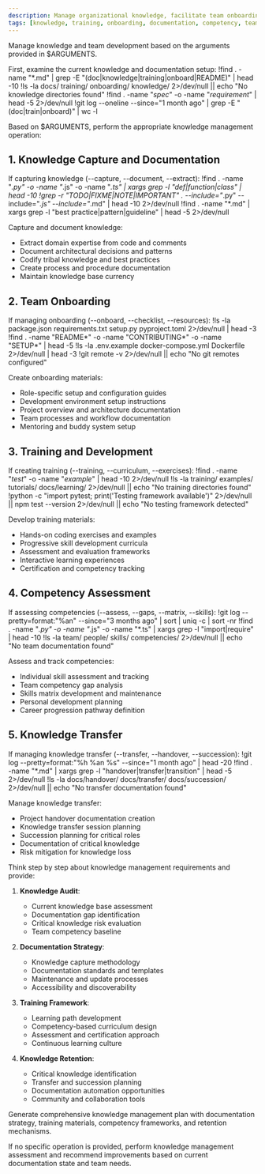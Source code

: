 ```yaml
---
description: Manage organizational knowledge, facilitate team onboarding, and create training materials with SpecDriven AI methodology
tags: [knowledge, training, onboarding, documentation, competency, team-management]
---
```


Manage knowledge and team development based on the arguments provided in $ARGUMENTS.

First, examine the current knowledge and documentation setup:
!find . -name "*.md" | grep -E "(doc|knowledge|training|onboard|README)" | head -10
!ls -la docs/ training/ onboarding/ knowledge/ 2>/dev/null || echo "No knowledge directories found"
!find . -name "*spec*" -o -name "*requirement*" | head -5 2>/dev/null
!git log --oneline --since="1 month ago" | grep -E "(doc|train|onboard)" | wc -l

Based on $ARGUMENTS, perform the appropriate knowledge management operation:

## 1. Knowledge Capture and Documentation

If capturing knowledge (--capture, --document, --extract):
!find . -name "*.py" -o -name "*.js" -o -name "*.ts" | xargs grep -l "def\|function\|class" | head -10
!grep -r "TODO\|FIXME\|NOTE\|IMPORTANT" . --include="*.py" --include="*.js" --include="*.md" | head -10 2>/dev/null
!find . -name "*.md" | xargs grep -l "best practice\|pattern\|guideline" | head -5 2>/dev/null

Capture and document knowledge:
- Extract domain expertise from code and comments
- Document architectural decisions and patterns
- Codify tribal knowledge and best practices
- Create process and procedure documentation
- Maintain knowledge base currency

## 2. Team Onboarding

If managing onboarding (--onboard, --checklist, --resources):
!ls -la package.json requirements.txt setup.py pyproject.toml 2>/dev/null | head -3
!find . -name "README*" -o -name "CONTRIBUTING*" -o -name "SETUP*" | head -5
!ls -la .env.example docker-compose.yml Dockerfile 2>/dev/null | head -3
!git remote -v 2>/dev/null || echo "No git remotes configured"

Create onboarding materials:
- Role-specific setup and configuration guides
- Development environment setup instructions
- Project overview and architecture documentation
- Team processes and workflow documentation
- Mentoring and buddy system setup

## 3. Training and Development

If creating training (--training, --curriculum, --exercises):
!find . -name "*test*" -o -name "*example*" | head -10 2>/dev/null
!ls -la training/ examples/ tutorials/ docs/learning/ 2>/dev/null || echo "No training directories found"
!python -c "import pytest; print('Testing framework available')" 2>/dev/null || npm test --version 2>/dev/null || echo "No testing framework detected"

Develop training materials:
- Hands-on coding exercises and examples
- Progressive skill development curricula
- Assessment and evaluation frameworks
- Interactive learning experiences
- Certification and competency tracking

## 4. Competency Assessment

If assessing competencies (--assess, --gaps, --matrix, --skills):
!git log --pretty=format:"%an" --since="3 months ago" | sort | uniq -c | sort -nr
!find . -name "*.py" -o -name "*.js" -o -name "*.ts" | xargs grep -l "import\|require" | head -10
!ls -la team/ people/ skills/ competencies/ 2>/dev/null || echo "No team documentation found"

Assess and track competencies:
- Individual skill assessment and tracking
- Team competency gap analysis
- Skills matrix development and maintenance
- Personal development planning
- Career progression pathway definition

## 5. Knowledge Transfer

If managing knowledge transfer (--transfer, --handover, --succession):
!git log --pretty=format:"%h %an %s" --since="1 month ago" | head -20
!find . -name "*.md" | xargs grep -l "handover\|transfer\|transition" | head -5 2>/dev/null
!ls -la docs/handover/ docs/transfer/ docs/succession/ 2>/dev/null || echo "No transfer documentation found"

Manage knowledge transfer:
- Project handover documentation creation
- Knowledge transfer session planning
- Succession planning for critical roles
- Documentation of critical knowledge
- Risk mitigation for knowledge loss

Think step by step about knowledge management requirements and provide:

1. **Knowledge Audit**:
   - Current knowledge base assessment
   - Documentation gap identification
   - Critical knowledge risk evaluation
   - Team competency baseline

2. **Documentation Strategy**:
   - Knowledge capture methodology
   - Documentation standards and templates
   - Maintenance and update processes
   - Accessibility and discoverability

3. **Training Framework**:
   - Learning path development
   - Competency-based curriculum design
   - Assessment and certification approach
   - Continuous learning culture

4. **Knowledge Retention**:
   - Critical knowledge identification
   - Transfer and succession planning
   - Documentation automation opportunities
   - Community and collaboration tools

Generate comprehensive knowledge management plan with documentation strategy, training materials, competency frameworks, and retention mechanisms.

If no specific operation is provided, perform knowledge management assessment and recommend improvements based on current documentation state and team needs.